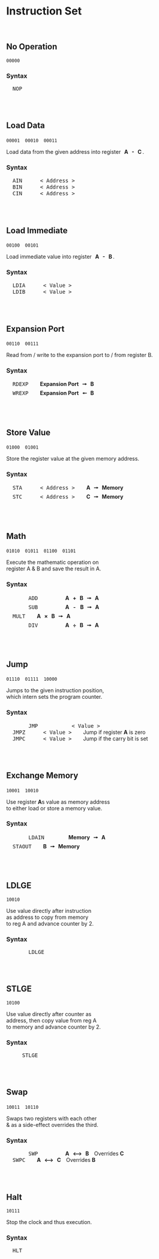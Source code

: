 
# Instruction Set

<br>

## No Operation

`00000`

### Syntax

<kbd>  NOP  </kbd>

<br>
<br>

## Load Data

`00001`   `00010`   `00011`

Load data from the given address into register  **A  -  C** .

### Syntax

<kbd>  AIN  </kbd>   <kbd>  \< Address \>  </kbd> <br>
<kbd>  BIN  </kbd>   <kbd>  \< Address \>  </kbd> <br>
<kbd>  CIN  </kbd>   <kbd>  \< Address \>  </kbd>

<br>
<br>

## Load Immediate

`00100`   `00101`

Load immediate value into register  **A  -  B** .

### Syntax

<kbd>  LDIA  </kbd>   <kbd>  \< Value \>  </kbd> <br>
<kbd>  LDIB  </kbd>   <kbd>  \< Value \>  </kbd>

<br>
<br>

## Expansion Port

`00110`   `00111`

Read from / write to the expansion port to / from register B.

### Syntax

<kbd>  RDEXP  </kbd>   **Expansion Port**  **🠖**  **B** <br>
<kbd>  WREXP  </kbd>   **Expansion Port**  **🠔**  **B**

<br>
<br>

## Store Value

`01000`   `01001`

Store the register value at the given memory address.

### Syntax

<kbd>  STA  </kbd>   <kbd>  \< Address \>  </kbd>   **A**  **🠖**  **Memory** <br>
<kbd>  STC  </kbd>   <kbd>  \< Address \>  </kbd>   **C**  **🠖**  **Memory**

<br>
<br>

## Math

`01010`   `01011`   `01100`   `01101`

Execute the mathematic operation on <br>
register A & B and save the result in A.

### Syntax

<kbd>       ADD       </kbd>   **A**  **+**  **B**  **🠖**  **A** <br>
<kbd>       SUB       </kbd>   **A**   **-**    **B**  **🠖**  **A** <br>
<kbd>  MULT  </kbd>   **A**  **×**  **B**  **🠖**  **A** <br>
<kbd>       DIV       </kbd>   **A**  **÷**  **B**  **🠖**  **A** 

<br>
<br>

## Jump

`01110`   `01111`   `10000`

Jumps to the given instruction position, <br>
which intern sets the program counter.

### Syntax

<kbd>       JMP       </kbd>   <kbd>  \< Value \>  </kbd> <br>
<kbd>  JMPZ  </kbd>   <kbd>  \< Value \>  </kbd>   Jump if register **A** is zero <br>
<kbd>  JMPC  </kbd>   <kbd>  \< Value \>  </kbd>   Jump if the carry bit is set

<br>
<br>

## Exchange Memory

`10001`   `10010`

Use register **A**s value as memory address <br>
to either load or store a memory value.

### Syntax

<kbd>       LDAIN      </kbd>   **Memory**  **🠖**  **A** <br>
<kbd>  STAOUT  </kbd>   **B**  **🠖**  **Memory** <br>

<br>
<br>

## LDLGE

`10010`

Use value directly after instruction <br>
as address to copy from memory <br>
to reg A and advance counter by 2.

### Syntax

<kbd>       LDLGE      </kbd>

<br>
<br>

## STLGE

`10100`

Use value directly after counter as <br>
address, then copy value from reg A <br>
to memory and advance counter by 2.

### Syntax

<kbd>     STLGE      </kbd>

<br>
<br>

## Swap

`10011`   `10110`

Swaps two registers with each other <br>
& as a side-effect overrides the third.

### Syntax

<kbd>       SWP       </kbd>   **A**  **⟷**  **B**   Overrides **C** <br>
<kbd>  SWPC  </kbd>   **A**  **⟷**  **C**   Overrides **B** 


<br>
<br>

## Halt

`10111`

Stop the clock and thus execution.

### Syntax

<kbd>  HLT  </kbd>

<br>


